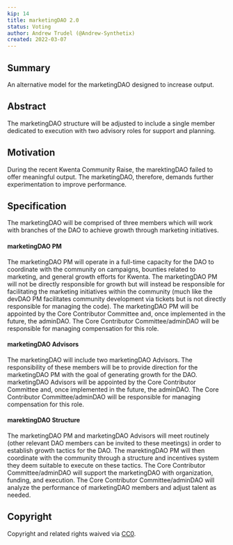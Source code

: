 ```yaml
---
kip: 14
title: marketingDAO 2.0 
status: Voting
author: Andrew Trudel (@Andrew-Synthetix)
created: 2022-03-07
---
```


## Summary

An alternative model for the marketingDAO designed to increase output.

## Abstract

The marketingDAO structure will be adjusted to include a single member dedicated to execution with two advisory roles for support and planning. 

## Motivation

During the recent Kwenta Community Raise, the marektingDAO failed to offer meaningful output. The marketingDAO, therefore, demands further experimentation to improve performance. 

## Specification

The marketingDAO will be comprised of three members which will work with branches of the DAO to achieve growth through marketing initiatives. 

#### marketingDAO PM 

The marketingDAO PM will operate in a full-time capacity for the DAO to coordinate with the community on campaigns, bounties related to marketing, and general growth efforts for Kwenta. The marketingDAO PM will not be directly responsible for growth but will instead be responsible for facilitating the marketing initiatives within the community (much like the devDAO PM facilitates community development via tickets but is not directly responsible for managing the code). The marketingDAO PM will be appointed by the Core Contributor Committee and, once implemented in the future, the adminDAO. The Core Contributor Committee/adminDAO will be responsible for managing compensation for this role. 

#### marketingDAO Advisors 

The marketingDAO will include two marketingDAO Advisors. The responsibility of these members will be to provide direction for the marketingDAO PM with the goal of generating growth for the DAO. marketingDAO Advisors will be appointed by the Core Contributor Committee and, once implemented in the future, the adminDAO. The Core Contributor Committee/adminDAO will be responsible for managing compensation for this role. 

#### marektingDAO Structure

The marketingDAO PM and marketingDAO Advisors will meet routinely (other relevant DAO members can be invited to these meetings) in order to establish growth tactics for the DAO. The marektingDAO PM will then coordinate with the community through a structure and incentives system they deem suitable to execute on these tactics. The Core Contributor Committee/adminDAO will support the marketingDAO with organization, funding, and execution. The Core Contributor Committee/adminDAO will analyze the performance of marketingDAO members and adjust talent as needed. 

## Copyright

Copyright and related rights waived via [CC0](https://creativecommons.org/publicdomain/zero/1.0/).


